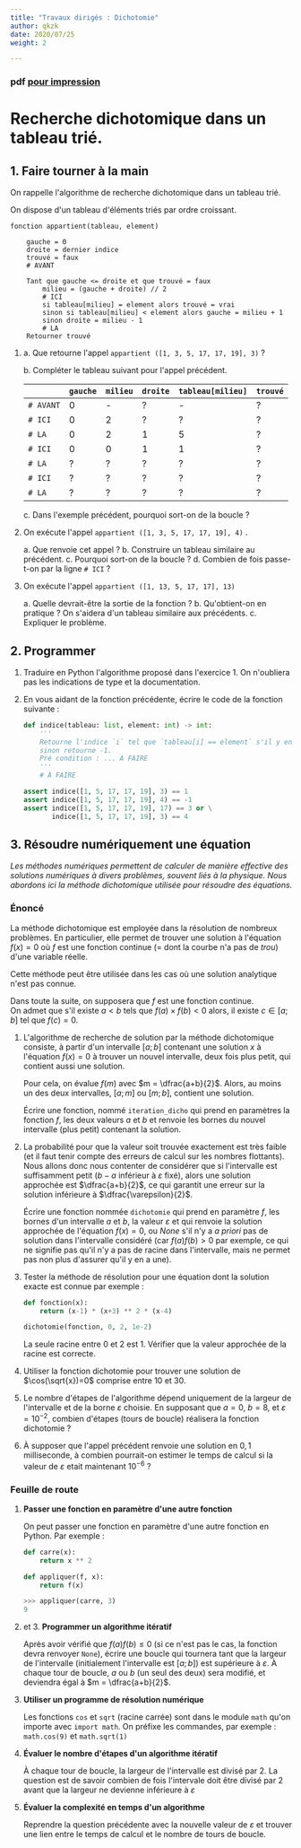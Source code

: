 ```yaml
---
title: "Travaux dirigés : Dichotomie"
author: qkzk
date: 2020/07/25
weight: 2

---
```


### pdf [pour impression](/uploads/docsnsi/algo/dicho/dichotomie_td.pdf)

# Recherche dichotomique dans un tableau trié.

## 1. Faire tourner à la main

On rappelle l'algorithme de recherche dichotomique dans un tableau trié.

On dispose d'un tableau d'éléments triés par ordre croissant.


```
fonction appartient(tableau, element)

    gauche = 0
    droite = dernier indice
    trouvé = faux
    # AVANT

    Tant que gauche <= droite et que trouvé = faux 
        milieu = (gauche + droite) // 2
        # ICI
        si tableau[milieu] = element alors trouvé = vrai
        sinon si tableau[milieu] < element alors gauche = milieu + 1
        sinon droite = milieu - 1
        # LA
    Retourner trouvé
```

1. a. Que retourne l'appel `appartient ([1, 3, 5, 17, 17, 19], 3)` ?

    b. Compléter le tableau suivant pour l'appel précédent.

    |           | `gauche` | `milieu` | `droite` | `tableau[milieu]` | `trouvé` |
    |-----------|----------|----------|----------|-------------------|----------|
    | `# AVANT` | 0        | -        | ?        | -                 | ?        |
    | `# ICI`   | 0        | 2        | ?        | ?                 | ?        |
    | `# LA`    | 0        | 2        | 1        | 5                 | ?        |
    | `# ICI`   | 0        | 0        | 1        | 1                 | ?        |
    | `# LA`    | ?        | ?        | ?        | ?                 | ?        |
    | `# ICI`   | ?        | ?        | ?        | ?                 | ?        |
    | `# LA`    | ?        | ?        | ?        | ?                 | ?        |

    c. Dans l'exemple précédent, pourquoi sort-on de la boucle ?

2. On exécute l'appel  `appartient ([1, 3, 5, 17, 17, 19], 4)` .

    a. Que renvoie cet appel ?
    b. Construire un tableau similaire au précédent.
    c. Pourquoi sort-on de la boucle ?
    d. Combien de fois passe-t-on par la ligne `# ICI` ?

3. On exécute l'appel  `appartient ([1, 13, 5, 17, 17], 13)`

    a. Quelle devrait-être la sortie de la fonction ?
    b. Qu'obtient-on en pratique ? On s'aidera d'un tableau similaire aux
        précédents.
    c. Expliquer le problème.


## 2. Programmer


1. Traduire en Python l'algorithme proposé dans l'exercice 1. On n'oubliera
    pas les indications de type et la documentation.

2. En vous aidant de la fonction précédente, écrire le code de la fonction
    suivante :

    ```python
    def indice(tableau: list, element: int) -> int:
        '''
        Retourne l'indice `i` tel que `tableau[i] == element` s'il y en a un
        sinon retourne -1.
        Pré condition : ... A FAIRE
        '''
        # À FAIRE

    assert indice([1, 5, 17, 17, 19], 3) == 1
    assert indice([1, 5, 17, 17, 19], 4) == -1
    assert indice([1, 5, 17, 17, 19], 17) == 3 or \
           indice([1, 5, 17, 17, 19], 3) == 4
    ```

## 3. Résoudre numériquement une équation

_Les méthodes numériques permettent de calculer de manière effective des
solutions numériques à divers problèmes, souvent liés à la physique. Nous
abordons ici la méthode dichotomique utilisée pour résoudre des équations._

### Énoncé

La méthode dichotomique est employée dans la résolution de nombreux problèmes.
En particulier, elle permet de trouver une solution à l'équation $f(x) = 0$ où
$f$ est une fonction continue (= dont la courbe n'a pas de _trou_) d'une
variable réelle.

Cette méthode peut être utilisée dans les cas où une solution analytique n'est
pas connue.

Dans toute la suite, on supposera que $f$ est une fonction continue.\
On admet que s'il existe $a < b$ tels que $f(a) \times f(b) < 0$ alors, il
existe $c \in [a;b]$ tel que $f(c) = 0$.

1. L'algorithme de recherche de solution par la méthode dichotomique consiste,
    à partir d'un intervalle $[a;b]$ contenant une solution $x$ à l'équation
    $f(x) = 0$ à trouver un nouvel intervalle, deux fois plus petit, qui 
    contient aussi une solution.

    Pour cela, on évalue $f(m)$ avec $m = \dfrac{a+b}{2}$. Alors, au moins
    un des deux intervalles, $[a;m]$ ou $[m;b]$, contient une solution.

    Écrire une fonction, nommé `iteration_dicho` qui prend en paramètres
    la fonction $f$, les deux valeurs $a$ et $b$ et renvoie les bornes du
    nouvel intervalle (plus petit) contenant la solution.

2. La probabilité pour que la valeur soit trouvée exactement est très faible
    (et il faut tenir compte des erreurs de calcul sur les nombres flottants).
    Nous allons donc nous contenter de considérer que si l'intervalle est 
    suffisamment petit ($b - a$ inférieur à $\varepsilon$ fixé), alors une
    solution approchée est $\dfrac{a+b}{2}$, ce qui garantit une erreur sur
    la solution inférieure à $\dfrac{\varepsilon}{2}$.

    Écrire une fonction nommée `dichotomie` qui prend en paramètre $f$,
    les bornes d'un intervalle $a$ et $b$, la valeur $\varepsilon$ et qui renvoie
    la solution approchée de l'équation $f(x)=0$, ou $None$ s'il n'y a _a priori_
    pas de solution dans l'intervalle considéré (car $f(a)f(b)>0$ par exemple,
    ce qui ne signifie pas qu'il n'y a pas de racine dans l'intervalle,
    mais ne permet pas non plus d'assurer qu'il y en a une).

3. Tester la méthode de résolution pour une équation dont la solution exacte
    est connue par exemple :

    ```python
    def fonction(x):
        return (x-1) * (x+3) ** 2 * (x-4)

    dichotomie(fonction, 0, 2, 1e-2)
    ```

    La seule racine entre $0$ et $2$ est $1$. Vérifier que la valeur approchée
    de la racine est correcte.

4. Utiliser la fonction dichotomie pour trouver une solution de $\cos(\sqrt{x})=0$
    comprise entre 10 et 30.

5. Le nombre d'étapes de l'algorithme dépend uniquement de la largeur de
    l'intervalle et de la borne $\varepsilon$ choisie. En supposant que $a=0$,
    $b=8$, et $\varepsilon=10^{-2}$, combien d'étapes (tours de boucle) réalisera
    la fonction dichotomie ?

6. À supposer que l'appel précédent renvoie une solution en $0,1$ milliseconde,
    à combien pourrait-on estimer le temps de calcul si la valeur de $\varepsilon$
    etait maintenant $10^{-6}$ ?


### Feuille de route

1. **Passer une fonction en paramètre d'une autre fonction**

    On peut passer une fonction en paramètre d'une autre fonction en Python.
    Par exemple :

    ```python
    def carre(x):
        return x ** 2

    def appliquer(f, x):
        return f(x)

    >>> appliquer(carre, 3)
    9
    ```

2. et 3. **Programmer un algorithme itératif**

    Après avoir vérifié que $f(a)f(b) \leq 0$ (si ce n'est pas le cas, la
    fonction devra renvoyer `None`), écrire une boucle qui tournera tant que
    la largeur de l'intervalle (initialement l'intervalle est $[a;b]$) est
    supérieure à $\varepsilon$. À chaque tour de boucle, $a$ ou $b$ (un seul des
    deux) sera modifié, et deviendra égal à $m = \dfrac{a+b}{2}$.

4. **Utiliser un programme de résolution numérique**

    Les fonctions `cos` et `sqrt` (racine carrée) sont dans le module `math`
    qu'on importe avec `import math`. On préfixe les commandes, par exemple :
    `math.cos(9)` et `math.sqrt(1)`

5. **Évaluer le nombre d'étapes d'un algorithme itératif**

    À chaque tour de boucle, la largeur de l'intervalle est divisé par 2.
    La question est de savoir combien de fois l'intervale doit être divisé
    par 2 avant que la largeur ne devienne inférieure à $\varepsilon$

6. **Évaluer la complexité en temps d'un algorithme**

    Reprendre la question précédente avec la nouvelle valeur de $\varepsilon$
    et trouver une lien entre le temps de calcul et le nombre de tours de
    boucle.


